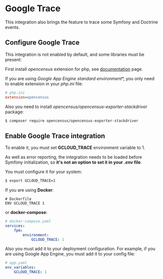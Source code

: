# Google Trace

This integration also brings the feature to trace some Symfony and Doctrine events.

## Configure Google Trace

This integration is not enabled by default, and some libraries must be present:

First install *opencensus* extension for php, see [documentation](https://opencensus.io/api/php/) page.

If you are using *Google App Engine standard environment**, you only need to enable extension in your *php.ini* file:

```ini
# php.ini
extension=opencensus
```

Also you need to install *opencensus/opencensus-exporter-stackdriver* package:

```bash
$ composer require opencensus/opencensus-exporter-stackdriver
```

## Enable Google Trace integration

To enable it, you must set **GCLOUD_TRACE** environment variable to 1.

As well as error reporting, the integration needs to be loaded before Symfony initialization, so **it's not an option to set it in your *.env* file**.

You must configure it for your system:

```bash
$ export GCLOUD_TRACE=1
```

If you are using **Docker**:

```
# Dockerfile
ENV GCLOUD_TRACE 1
```

or **docker-compose**:

```yaml
# docker-compose.yaml
services:
    fpm:
        environment:
            GCLOUD_TRACE: 1
```

Also you must add it to your deployment configuration. For example, if you are using Google App Engine, you must add it
to your config file:

```yaml
# app.yaml
env_variables:
    GCLOUD_TRACE: 1
```
